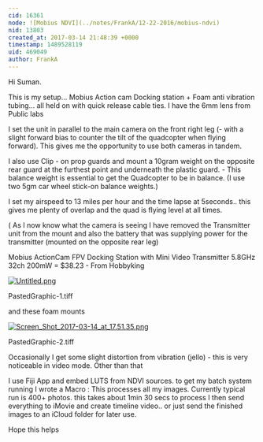 ```yaml
---
cid: 16361
node: ![Mobius NDVI](../notes/FrankA/12-22-2016/mobius-ndvi)
nid: 13803
created_at: 2017-03-14 21:48:39 +0000
timestamp: 1489528119
uid: 469049
author: FrankA
---
```


Hi Suman.

This is my setup…  Mobius Action cam Docking station + Foam anti vibration tubing… all held on with quick release cable ties. I have the 6mm lens from Public labs


I set the unit in parallel to the main camera on the front right leg (- with a slight forward bias to counter the tilt of the quadcopter when flying forward). This gives me the opportunity to use both cameras in tandem.


I also use Clip - on prop guards and mount a 10gram weight on the opposite rear guard at the furthest point and underneath the plastic guard. - This balance weight is essential to get the Quadcopter to be in balance. (I use two 5gm car wheel stick-on balance weights.)

I set my airspeed to 13 miles per hour and the time lapse at 5seconds.. this gives me plenty of overlap and the quad is flying level at all times.

( As I now know what the camera is seeing I have removed the  Transmitter unit from the mount and also the battery that was supplying power for the transmitter (mounted on the opposite rear leg)

 Mobius ActionCam FPV Docking Station with Mini Video Transmitter 5.8GHz 32ch 200mW = $38.23 - From Hobbyking

[![Untitled.png](https://publiclab.org/system/images/photos/000/019/805/large/Untitled.png)](https://publiclab.org/system/images/photos/000/019/805/original/Untitled.png)



PastedGraphic-1.tiff


and these foam mounts

[![Screen_Shot_2017-03-14_at_17.51.35.png](https://publiclab.org/system/images/photos/000/019/806/large/Screen_Shot_2017-03-14_at_17.51.35.png)](https://publiclab.org/system/images/photos/000/019/806/original/Screen_Shot_2017-03-14_at_17.51.35.png)



PastedGraphic-2.tiff


Occasionally I get some slight distortion from vibration (jello) - this is very noticeable in video mode.  Other than that

I use Fiji App and embed LUTS from NDVI sources. to get my batch system running  I wrote a Macro : This processes all my images. Currently typical run is 400+ photos. this takes about 1min 30 secs to process  I then send everything to iMovie and create timeline video.. or just send the finished images to an iCloud folder for later use.

Hope this helps
